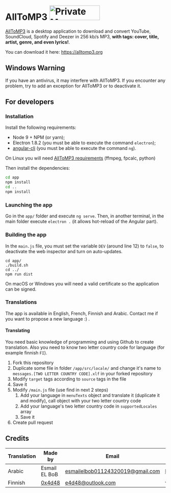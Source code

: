 # AllToMP3 <a href="https://packagecloud.io/"><img alt="Private Maven, RPM, DEB, PyPi and RubyGem Repository | packagecloud" height="46" src="https://packagecloud.io/images/packagecloud-badge.png" width="158" /></a>

[AllToMP3](https://alltomp3.org) is a desktop application to download and convert YouTube, SoundCloud, Spotify and Deezer in 256 kb/s MP3, **with tags: cover, title, artist, genre, and even lyrics!**.

You can download it here: https://alltomp3.org

## Windows Warning
If you have an antivirus, it may interfere with AllToMP3.
If you encounter any problem, try to add an exception for AllToMP3 or to deactivate it.

## For developers
### Installation
Install the following requirements:
- Node 9 + NPM (or yarn);
- Electron 1.8.2 (you must be able to execute the command `electron`);
- [angular-cli](https://github.com/angular/angular-cli) (you must be able to execute the command `ng`).

On Linux you will need [AllToMP3 requirements](https://github.com/AllToMP3/alltomp3#requirements) (ffmpeg, fpcalc, python)

Then install the dependencies:
```bash
cd app
npm install
cd ..
npm install
```

### Launching the app
Go in the `app/` folder and execute `ng serve`.
Then, in another terminal, in the main folder execute `electron .` (it allows hot-reload of the Angular part).

### Building the app
In the `main.js` file, you must set the variable `DEV` (around line 12) to `false`, to deactivate the web inspector and turn on auto-updates.
```
cd app/
./build.sh
cd ../
npm run dist
```
On macOS or Windows you will need a valid certificate so the application can be signed.

### Translations
The app is available in English, French, Finnish and Arabic.
Contact me if you want to propose a new language :) .

#### Translating
You need basic knowledge of programming and using Github to create translation. Also you need to know two letter country code for language (for example finnish `FI`).

1. Fork this repository
1. Duplicate some file in folder `/app/src/locale/` and change it's name to `messages.[TWO LETTER COUNTRY CODE].xlf` in your forked repository
1. Modify `target` tags according to `source` tags in the file
1. Save it
1. Modify `/main.js` file (use find in next 2 steps)  
   1. Add your language in `menuTexts` object and translate it (duplicate it and modify), call object with your two letter country code
   1. Add your language's two letter country code in `supportedLocales` array
   1. Save it
1. Create pull request

## Credits

|Translation|Made by|Email|Report wrong translation|
|---|---|---|---|
|Arabic|Esmail EL BoB|esmailelbob01124320019@gmail.com|http://bit.ly/2EVnQWr|
|Finnish|[0x4d48](https://github.com/0x4d48)|e4d48@outlook.com|via email|
